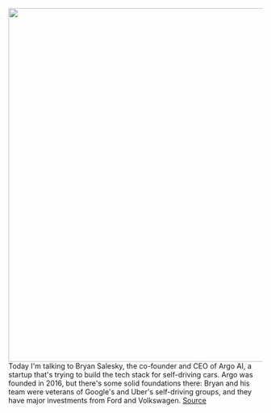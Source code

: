 <img src='https://cdn.vox-cdn.com/thumbor/MI0N5ULhSlp9ps6MXmXe63nl-gA=/0x0:2050x1367/1200x675/filters:focal(861x520:1189x848)/cdn.vox-cdn.com/uploads/chorus_image/image/69735919/VRG_ILLO_Decoder_ARGO_AI_s.0.jpg' width='700px' /><br/>
Today I'm talking to Bryan Salesky, the co-founder and CEO of Argo AI, a startup that's trying to build the tech stack for self-driving cars. Argo was founded in 2016, but there's some solid foundations there: Bryan and his team were veterans of Google's and Uber's self-driving groups, and they have major investments from Ford and Volkswagen.
<a href='https://www.theverge.com/22627847/argo-ai-bryan-salesky-decoder-interview-lyft-self-driving'> Source <a/>